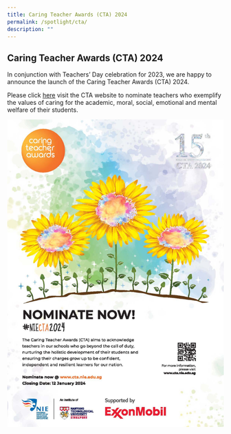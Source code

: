 ```yaml
---
title: Caring Teacher Awards (CTA) 2024
permalink: /spotlight/cta/
description: ""
---
```

## Caring Teacher Awards (CTA) 2024

In conjunction with Teachers’ Day celebration for 2023, we are happy to announce the launch of the Caring Teacher Awards (CTA) 2024.

Please click [here](www.cta.nie.edu.sg) visit the CTA website to nominate teachers who exemplify the values of caring for the academic, moral, social, emotional and mental welfare of their students.

![](/images/poster%20-%20cta%202024.jpg)